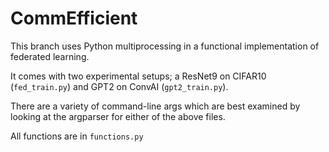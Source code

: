 # CommEfficient
This branch uses Python multiprocessing in a functional implementation of federated learning. 

It comes with two experimental setups; a ResNet9 on CIFAR10 (`fed_train.py`) and GPT2 on ConvAI (`gpt2_train.py`). 

There are a variety of command-line args which are best examined by looking at the argparser for either of the above files. 

All functions are in `functions.py`
